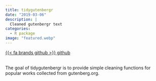 ```yaml
---
title: tidygutenbergr
date: "2019-03-06"
description: |
  Cleaned gutenbergr text
categories:
  - R package
image: "featured.webp"
---
```


<div class="project-buttons">
<a href="https://github.com/EmilHvitfeldt/tidygutenbergr">
  {{< fa brands github >}} github
</a>
</div>
<br>

The goal of tidygutenbergr is to provide simple cleaning functions for popular works collected from gutenberg.org.
